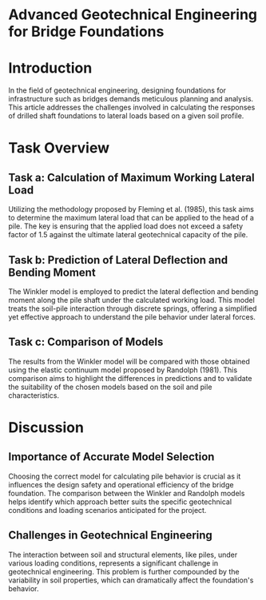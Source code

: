 # Advanced Geotechnical Engineering for Bridge Foundations
# Introduction
In the field of geotechnical engineering, designing foundations for infrastructure such as bridges demands meticulous planning and analysis. This article addresses the challenges involved in calculating the responses of drilled shaft foundations to lateral loads based on a given soil profile.

# Task Overview
## Task a: Calculation of Maximum Working Lateral Load
Utilizing the methodology proposed by Fleming et al. (1985), this task aims to determine the maximum lateral load that can be applied to the head of a pile. The key is ensuring that the applied load does not exceed a safety factor of 1.5 against the ultimate lateral geotechnical capacity of the pile.

## Task b: Prediction of Lateral Deflection and Bending Moment
The Winkler model is employed to predict the lateral deflection and bending moment along the pile shaft under the calculated working load. This model treats the soil-pile interaction through discrete springs, offering a simplified yet effective approach to understand the pile behavior under lateral forces.

## Task c: Comparison of Models
The results from the Winkler model will be compared with those obtained using the elastic continuum model proposed by Randolph (1981). This comparison aims to highlight the differences in predictions and to validate the suitability of the chosen models based on the soil and pile characteristics.

# Discussion
## Importance of Accurate Model Selection
Choosing the correct model for calculating pile behavior is crucial as it influences the design safety and operational efficiency of the bridge foundation. The comparison between the Winkler and Randolph models helps identify which approach better suits the specific geotechnical conditions and loading scenarios anticipated for the project.

## Challenges in Geotechnical Engineering
The interaction between soil and structural elements, like piles, under various loading conditions, represents a significant challenge in geotechnical engineering. This problem is further compounded by the variability in soil properties, which can dramatically affect the foundation's behavior.
